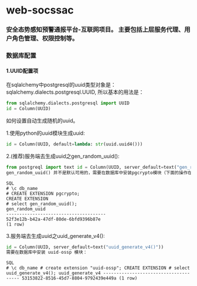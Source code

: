 # web-socssac
### 安全态势感知预警通报平台-互联网项目。 主要包括上层服务代理、用户角色管理、权限控制等。

### 数据库配置
#### 1.UUID配置项
在sqlalchemy中postgresql的uuid类型对象是： sqlalchemy.dialects.postgresql.UUID, 所以基本的用法是：
```python
from sqlalchemy.dialects.postgresql import UUID
id = Column(UUID)
```
如何设置自动生成随机的uuid。

1.使用python的uuid模块生成uuid:
``` python
id = Column(UUID, default=lambda: str(uuid.uuid4()))
```
2.(推荐)服务端去生成uuid之gen_random_uuid():
``` python
from postgreql import text id = Column(UUID, server_default=text("gen_random_uuid()"))
gen_random_uuid() 并不是默认可用的，需要在数据库中安装pgcrypto模块（下面的操作在 postgresql 数据库控制台中操作）
```

```
SQL
# \c db_name
# CREATE EXTENSION pgcrypto;
CREATE EXTENSION
# select gen_random_uuid();
gen_random_uuid
--------------------------------------
52f3e12b-b42a-47df-80de-6bfd9396b87e
(1 row)
```
3.服务端去生成uuid之uuid_generate_v4():

``` python
id = Column(UUID, server_default=text("uuid_generate_v4()"))
需要在数据库中安装 uuid-ossp 模块：
```

```
SQL
# \c db_name # create extension "uuid-ossp"; CREATE EXTENSION # select uuid_generate_v4(); uuid_generate_v4 -------------------------------------- 53153822-8516-45d7-8804-9792439e449a (1 row)
```
